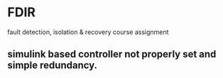 # FDIR
fault detection, isolation & recovery course assignment
## simulink based controller not properly set and simple redundancy.
